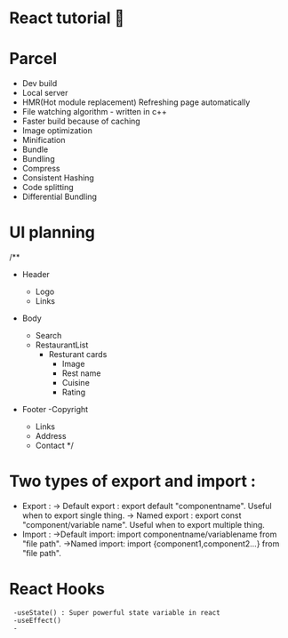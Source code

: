 # React tutorial 🚀

# Parcel
 - Dev build
 - Local server
 - HMR(Hot module replacement)   Refreshing page automatically
 - File watching algorithm - written in c++
 - Faster build because of caching
 - Image optimization
 - Minification 
 - Bundle
 - Bundling
 - Compress
 - Consistent Hashing
 - Code splitting
 - Differential Bundling

# UI planning
  /**
 * Header 
     - Logo
     - Links
 * Body
     - Search
     - RestaurantList
         - Resturant cards
            - Image
            - Rest name
            - Cuisine
            - Rating

 *  Footer
       -Copyright
       - Links
       - Address
       - Contact
 */
  # Two types of export and import :
  - Export :
      -> Default export : export default "componentname". Useful when to export single thing.
      -> Named export : export const "component/variable name". Useful when to export multiple thing.
  - Import :
      ->Default import: import componentname/variablename from "file path".
      ->Named import: import {component1,component2...} from "file path".

  # React Hooks
     -useState() : Super powerful state variable in react
     -useEffect()
     -
